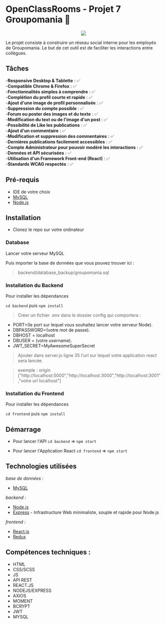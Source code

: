 
# OpenClassRooms - Projet 7 Groupomania 💬

<p align="center">
  <img  src="https://user-images.githubusercontent.com/81812969/148199004-dff8671c-8478-46b3-844f-6e9fbcfed17e.png">
</p>
Le projet consiste à construire un réseau social interne pour les employés de Groupomania. Le but de cet outil est de faciliter les interactions entre collègues.

## Tâches

-**Responsive Desktop & Tablette** : ✅  
-**Compatible Chrome & Firefox** : ✅  
-**Fonctionnalités simples à comprendre** : ✅  
-**Complétion du profil courte et rapide** : ✅  
-**Ajout d'une image de profil personnalisée** : ✅  
-**Suppression du compte possible** : ✅  
-**Forum ou poster des images et du texte** : ✅  
-**Modification du text ou de l'image d'un post** : ✅  
-**Possibilité de Like les publications** : ✅  
-**Ajout d'un commentaire** : ✅  
-**Modification et suppression des commentaires** : ✅  
-**Dernières publications facilement accessibles** : ✅  
-**Compte Administrateur pour pouvoir modéré les interactions** : ✅  
-**Données et API sécurisées** : ✅  
-**Utilisation d'un Framework Front-end (React)** : ✅  
-**Standards WCAG respectés** : ✅

## Pré-requis

- IDE de votre choix
- [MySQL](https://www.mysql.com/fr/)
- [Node.js](https://nodejs.org/en/)

## Installation

- Clonez le repo sur votre ordinateur

### Database

Lancer votre serveur MySQL

Puis importer la base de données que vous pouvez trouver ici :

> backend/database_backup/groupomania.sql

### Installation du Backend
Pour installer les dépendances

`cd backend`
puis
`npm install`

> Créer un fichier .env dans le dossier config qui comportera :
* PORT=(le port sur lequel vous souhaitez lancer votre serveur Node).
* DBPASSWORD=(votre mot de passe).
* DBHOST = localhost
* DBUSER = (votre username).
* JWT_SECRET=MyAwesomeSuperSecret

> Ajouter dans server.js ligne 35 l'url sur lequel votre application react sera lancée. 

> exemple :  origin ["http://localhost:5000","http://localhost:3000","http://localhost:3001","votre url localhost"]

### Installation du Frontend
Pour installer les dépendances

`cd frontend`
puis
`npm install`

## Démarrage

- Pour lancer l'API
`cd backend` =>
`npm start`

- Pour lancer l'Application React
`cd frontend` =>
`npm start`

## Technologies utilisées

_base de données :_
*  [MySQL](https://www.mysql.com/fr/)

_backend :_
* [Node.js](https://nodejs.org/en/)
* [Express](https://expressjs.com/fr/) - Infrastructure Web minimaliste, souple et rapide pour Node.js

_frontend :_
* [React.js](https://beta.reactjs.org/)
* [Redux](https://redux.js.org/)

## Compétences techniques :
* HTML
* CSS/SCSS
* JS
* API REST
* REACT.JS
* NODEJS/EXPRESS
* AXIOS
* MOMENT
* BCRYPT
* JWT
* MYSQL



